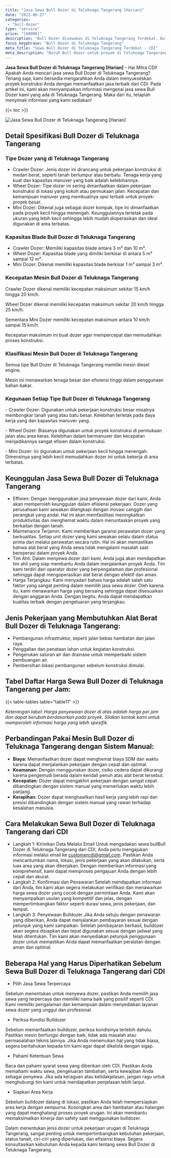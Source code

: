 ```yaml
---
title: "Jasa Sewa Bull Dozer di Teluknaga Tangerang [Harian]"
date: "2023-06-27"
categories:
 - "bull-dozer"
type: "service"
price: "[60000]"
description: "Bull Dozer disewakan di Teluknaga Tangerang Terdekat. Bull Dozer unggulan untuk kebutuhan proyek konstruksi dengan performa maksimal. Segera konsultasikan kebutuhan Anda."
focus_keyphrase: "Bull Dozer di Teluknaga Tangerang"
meta_title: "Sewa Bull Dozer di Teluknaga Tangerang Terdekat - CDI"
meta_description: "Butuh Bull Dozer untuk proyek di Teluknaga Tangerang? Kami adalah solusi tepat dengan penawaran terbaik. Klik untuk info lebih lanjut."
---
```


**Jasa Sewa Bull Dozer di Teluknaga Tangerang [Harian]** – Hai Mitra CDI! Apakah Anda mencari jasa sewa Bull Dozer di Teluknaga Tangerang? Tenang saja, kami bersedia mengarahkan Anda dalam menyukseskan proyek konstruksi Anda dengan memanfaatkan jasa terbaik dari CDI. Pada artikel ini, kami akan menyampaikan informasi mengenai jasa sewa Bull Dozer kami yang ada di Teluknaga Tangerang. Maka dari itu, tetaplah menyimak informasi yang kami sediakan!

{{< toc >}}

![Jasa Sewa Bull Dozer di Teluknaga Tangerang [Harian]](/images/bull-dozer/bull-dozer-02.jpg)

## Detail Spesifikasi Bull Dozer di Teluknaga Tangerang

### Tipe Dozer yang di Teluknaga Tangerang

*   Crawler Dozer: Jenis dozer ini dirancang untuk pekerjaan konstruksi di medan berat, seperti tanah berlumpur atau berbatu. Tenaga kerja yang kuat dan kapasitas manuver yang baik adalah kelebihannya.
*   Wheel Dozer: Tipe dozer ini sering dimanfaatkan dalam pekerjaan konstruksi di lokasi yang kokoh atau permukaan jalan. Kecepatan dan kemampuan manuver yang membuatnya opsi terbaik untuk proyek-proyek besar.
*   Mini Dozer: Dikenal juga sebagai dozer kompak, tipe ini dimanfaatkan pada proyek kecil hingga menengah. Keunggulannya terletak pada ukuran yang lebih kecil sehingga lebih mudah dioperasikan dan ideal digunakan di area terbatas.

### Kapasitas Blade Bull Dozer di Teluknaga Tangerang

*   Crawler Dozer: Memiliki kapasitas blade antara 3 m³ dan 10 m³.
*   Wheel Dozer: Kapasitas blade yang dimiliki berkisar di antara 5 m³ sampai 12 m³.
*   Mini Dozer: Dikenal memiliki kapasitas blade berkisar 1 m³ sampai 3 m³.

### Kecepatan Mesin Bull Dozer di Teluknaga Tangerang

Crawler Dozer dikenal memiliki kecepatan maksimum sekitar 15 km/h hingga 20 km/h.

Wheel Dozer dikenal memiliki kecepatan maksimum sekitar 20 km/h hingga 25 km/h.

Sementara Mini Dozer memiliki kecepatan maksimum antara 10 km/h sampai 15 km/h.

Kecepatan maksimum ini buat dozer agar mempercepat dan memudahkan proses konstruksi.

### Klasifikasi Mesin Bull Dozer di Teluknaga Tangerang

Semua tipe Bull Dozer di Teluknaga Tangerang memiliki mesin diesel engine.

Mesin ini menawarkan tenaga besar dan efisiensi tinggi dalam penggunaan bahan bakar.

### Kegunaan Setiap Tipe Bull Dozer di Teluknaga Tangerang

\- Crawler Dozer: Digunakan untuk pekerjaan konstruksi besar misalnya membongkar tanah yang atau batu besar. Kelebihan terletak pada daya kerja yang dan kapasitas manuver yang.

\- Wheel Dozer: Biasanya digunakan untuk proyek konstruksi di permukaan jalan atau area keras. Kelebihan dalam bermanuver dan kecepatan menjadikannya sangat efisien dalam konstruksi.

\- Mini Dozer: Ini digunakan untuk pekerjaan kecil hingga menengah. Dimensinya yang lebih kecil memudahkan dozer ini untuk bekerja di area terbatas.

## Keunggulan Jasa Sewa Bull Dozer di Teluknaga Tangerang

*   Effisien: Dengan menggunakan jasa penyewaan dozer dari kami, Anda akan memperoleh keunggulan dalam efisiensi pekerjaan. Dozer yang perusahaan kami sewakan dilengkapi dengan inovasi canggih dan perangkat yang andal. Hal ini akan memfasilitasi meningkatkan produktivitas dan menghemat waktu dalam menuntaskan proyek yang berkaitan dengan tanah.
*   Maintenance Terjamin: Kami memberikan garansi perawatan dozer yang berkualitas. Setiap unit dozer yang kami sewakan selalu dalam status prima dan melalui perawatan secara rutin. Hal ini akan memastikan bahwa alat berat yang Anda sewa tidak mengalami masalah saat beroperasi dalam proyek Anda.
*   Tim Ahli: Dalam menyewa dozer dari kami, Anda juga akan mendapatkan tim ahli yang siap membantu Anda dalam menjalankan proyek Anda. Tim kami terdiri dari operator dozer yang berpengalaman dan profesional sehingga dapat mengoperasikan alat berat dengan efektif dan aman.
*   Harga Terjangkau: Kami menyadari bahwa harga adalah salah satu faktor yang sangat penting dalam memilih jasa sewa dozer. Oleh karena itu, kami menawarkan harga yang bersaing sehingga dapat disesuaikan dengan anggaran Anda. Dengan begitu, Anda dapat mendapatkan kualitas terbaik dengan pengeluaran yang terjangkau.

## Jenis Pekerjaan yang Membutuhkan Alat Berat Bull Dozer di Teluknaga Tangerang:

*   Pembangunan infrastruktur, seperti jalan bebas hambatan dan jalan raya.
*   Penggalian dan penataan lahan untuk kegiatan konstruksi.
*   Pengerukan saluran air dan drainase untuk memperbaiki sistem pembuangan air.
*   Pembersihan lokasi pembangunan sebelum konstruksi dimulai.

## Tabel Daftar Harga Sewa Bull Dozer di Teluknaga Tangerang per Jam:

{{< table-tables table="table11" >}}

_Keterangan tabel: Harga penyewaan dozer di atas adalah harga per jam dan dapat berubah berdasarkan pada proyek. Silakan kontak kami untuk memperoleh informasi harga yang lebih spesifik._

## Perbandingan Pakai Mesin Bull Dozer di Teluknaga Tangerang dengan Sistem Manual:

*   **Biaya:** Memanfaatkan dozer dapat menghemat biaya SDM dan waktu karena dapat menjalankan pekerjaan dengan cepat dan optimal.
*   **Keamanan:** Dengan menggunakan dozer, risiko cedera dapat dikurangi karena pengemudi berada dalam kendali penuh atas alat berat tersebut.
*   **Kecepatan:** Dozer dapat mengakhiri pekerjaan dengan sangat cepat dibandingkan dengan sistem manual yang memerlukan waktu lebih panjang.
*   **Kerapihan:** Dozer dapat menghasilkan hasil kerja yang lebih rapi dan presisi dibandingkan dengan sistem manual yang rawan terhadap kesalahan manusia.

## Cara Melakukan Sewa Bull Dozer di Teluknaga Tangerang dari CDI

*   Langkah 1: Kirimkan Data Melalui Email
Untuk mengadakan sewa bullBull Dozer di Teluknaga Tangerang dari CDI, Anda perlu mengajukan informasi melalui email ke customercdi@gmail.com. Pastikan Anda mencantumkan nama, lokasi, jenis pekerjaan yang akan dilakukan, serta luas area yang akan dikerjakan. Dengan memberikan informasi yang komprehensif, kami dapat memproses pengajuan Anda dengan lebih cepat dan akurat.
*   Langkah 2: Konfirmasi dan Penawaran
Setelah mendapatkan informasi dari Anda, tim kami akan segera melakukan verifikasi dan menawarkan harga sewa dozer yang cocok dengan permintaan Anda. Kami akan menyampaikan usulan yang kompetitif dan jelas, dengan mempertimbangkan faktor seperti durasi sewa, jenis pekerjaan, dan tempat.
*   Langkah 3: Penyewaan Bulldozer
Jika Anda setuju dengan penawaran yang diberikan, Anda dapat menjalankan pembayaran sesuai dengan petunjuk yang kami sampaikan. Setelah pembayaran berhasil, bulldozer akan segera disiapkan dan tepat digunakan sesuai dengan jadwal yang telah ditentukan. Tim kami akan menyediakan petunjuk penggunaan dozer untuk memastikan Anda dapat memanfaatkan peralatan dengan aman dan optimal.

## Beberapa Hal yang Harus Diperhatikan Sebelum Sewa Bull Dozer di Teluknaga Tangerang dari CDI

*   Pilih Jasa Sewa Terpercaya

Sebelum menentukan untuk menyewa dozer, pastikan Anda memilih jasa sewa yang terpercaya dan memiliki nama baik yang positif seperti CDI. Kami memiliki pengalaman dan kemampuan dalam menyediakan layanan sewa dozer yang unggul dan profesional.
*   Periksa Kondisi Bulldozer

Sebelum memanfaatkan bulldozer, periksa kondisinya terlebih dahulu. Pastikan mesin berfungsi dengan baik, tidak ada masalah atau permasalahan teknis lainnya. Jika Anda menemukan hal yang tidak biasa, segera beritahukan kepada tim kami agar dapat dikelola dengan sigap.
*   Pahami Ketentuan Sewa

Baca dan pahami syarat sewa yang diberikan oleh CDI. Pastikan Anda memahami waktu sewa, pengeluaran tambahan, serta kewajiban Anda sebagai penyewa. Jika ada keraguan atau ketidakjelasan, jangan ragu untuk menghubungi tim kami untuk mendapatkan penjelasan lebih lanjut.
*   Siapkan Area Kerja

Sebelum bulldozer datang di lokasi, pastikan Anda telah mempersiapkan area kerja dengan sempurna. Kosongkan area dari hambatan atau halangan yang dapat menghalangi proses proyek urugan. Ini akan membantu memaksimalkan kinerja dan safety saat menggunakan bulldozer.

Dalam menentukan jenis dozer untuk pekerjaan urugan di Teluknaga Tangerang, sangat penting untuk mempertimbangkan kebutuhan pekerjaan, status tanah, ciri-ciri yang diperlukan, dan efisiensi biaya. Segera konsultasikan kebutuhan Anda kepada kami tentang sewa Bull Dozer di Teluknaga Tangerang.